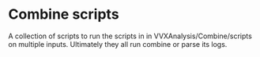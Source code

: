 # Combine scripts
A collection of scripts to run the scripts in in VVXAnalysis/Combine/scripts on multiple inputs.
Ultimately they all run combine or parse its logs.
